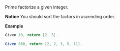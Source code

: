 Prime factorize a given integer.

**Notice**
You should sort the factors in ascending order.

**Example**
```java
Given 10, return [2, 5].

Given 660, return [2, 2, 3, 5, 11].
```